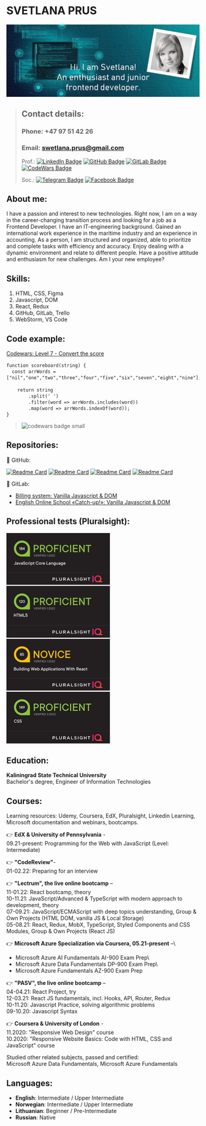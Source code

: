 # SVETLANA PRUS
![image](images/banner.jpg)

>## Contact details:
>
>### Phone: +47 97 51 42 26
>### Email: swetlana.prus@gmail.com
>Prof.:
>[![LinkedIn Badge](https://img.shields.io/badge/LinkedIn-Profile-informational?style=flat&logo=linkedin&logoColor=white&color=0D76A8)](https://www.linkedin.com/in/svetlanaprus/)
>[![GitHub Badge](https://img.shields.io/badge/GitHub-Profile-informational?style=flat&logo=github&logoColor=white&color=0D76A8)](https://github.com/SvetlanaPrus)
>[![GitLab Badge](https://img.shields.io/badge/GitLab-Profile-informational?style=flat&logo=gitlab&logoColor=white&color=0D76A8)](https://gitlab.com/SvetlanaPrus)
>[![CodeWars Badge](https://img.shields.io/badge/Codewars-Profile-informational?style=flat&logo=codewars&logoColor=red&color=0D76A8)](https://www.codewars.com/users/SvetlanaPrus)
>
>Soc.: 
>[![Telegram Badge](https://img.shields.io/badge/Telegram-Profile-informational?style=flat&logo=telegram&logoColor=white&color=0D76A8)](https://t.me/SvetlanaPrus/)
>[![Facebook Badge](https://img.shields.io/badge/Facebook-Profile-informational?style=flat&logo=telegram&logoColor=white&color=0D76A8)](https://www.facebook.com/svetkulvic/)


## About me:

I have a passion and interest to new technologies. Right now, I am on a way in the career-changing transition process and looking for a job as a Frontend Developer. I have an IT-engineering background. Gained an international work experience in the maritime industry and an experience in accounting. As a person, I am structured and organized, able to prioritize and complete tasks with efficiency and accuracy. Enjoy dealing with a dynamic environment and relate to different people. Have a positive attitude and enthusiasm for new challenges. Am I your new employee?

## Skills:

1. HTML, CSS, Figma
2. Javascript, DOM
3. React, Redux
4. GitHub, GitLab, Trello
5. WebStorm, VS Code

## Code example: 
[Codewars: Level 7 - Convert the score](https://www.codewars.com/kata/5b6c220fa0a661fbf200005d)
```
function scoreboard(string) {
  const arrWords = ["nil","one","two","three","four","five","six","seven","eight","nine"];
    
    return string
        .split(' ')
        .filter(word => arrWords.includes(word))
        .map(word => arrWords.indexOf(word));
}
```
><img src="https://www.codewars.com/users/SvetlanaPrus/badges/micro" alt="codewars badge small"/>

## Repositories:
📌 GitHub:

[![Readme Card](https://github-readme-stats.vercel.app/api/pin/?username=SvetlanaPrus&repo=Tips-and-Tricks-Redux&title_color=ffffff&text_color=c9cacc&icon_color=85E0F2&bg_color=17505C)](https://github.com/SvetlanaPrus/Tips-and-Tricks-Redux)
[![Readme Card](https://github-readme-stats.vercel.app/api/pin/?username=SvetlanaPrus&repo=Weather-Redux-API--React-hook-form-&title_color=ffffff&text_color=c9cacc&icon_color=85E0F2&bg_color=17505C)](https://github.com/SvetlanaPrus/Weather-Redux-API--React-hook-form-)
[![Readme Card](https://github-readme-stats.vercel.app/api/pin/?username=SvetlanaPrus&repo=Codewars&title_color=ffffff&text_color=c9cacc&icon_color=85E0F2&bg_color=17505C)](https://github.com/SvetlanaPrus/Codewars)
[![Readme Card](https://github-readme-stats.vercel.app/api/pin/?username=SvetlanaPrus&repo=Codewars-Solutions&title_color=ffffff&text_color=c9cacc&icon_color=85E0F2&bg_color=17505C)](https://github.com/SvetlanaPrus/Codewars-Solutions)

📌 GitLab:
* [Billing system: Vanilla Javascript & DOM](https://gitlab.com/SvetlanaPrus/svprus-jsb-project2)
* [English Online School «Catch-up!»: Vanilla Javascript & DOM](https://gitlab.com/SvetlanaPrus/svprus-jsb-project1)

## Professional tests (Pluralsight): 
![drawing](./images/javascript270.jpg)  ![drawing](./images/html270.jpg)  ![drawing](./images/react270.jpg) ![drawing](./images/css270.jpg)

## Education:

**Kaliningrad State Technical University**\
Bachelor's degree, Engineer of Information Technologies

## Courses:
Learning resources: Udemy, Coursera, EdX, Pluralsight, Linkedin Learning, Microsoft documentation and webinars, bootcamps.

👉 **EdX & University of Pennsylvania** -\
09.21-present: Programming for the Web with JavaScript (Level: Intermediate)

👉 **"CodeReview"**-\
01-02.22: Preparing for an interview

👉 **"Lectrum", the live online bootcamp** –\
11-01.22: React bootcamp, theory\
10-11.21: JavaScript/Advanced & TypeScript with modern approach to development, theory\
07-09.21: JavaScript/ECMAScript with deep topics understanding, Group & Own Projects (HTML DOM, vanilla JS & Local Storage)\
05-08.21: React, Redux, MobX, TypeScript, Styled Components and CSS Modules, Group & Own Projects (React JS)

👉 **Microsoft Azure Specialization via Coursera, 05.21-present** –\
* Microsoft Azure AI Fundamentals AI-900 Exam Prep\
* Microsoft Azure Data Fundamentals DP-900 Exam Prep\
* Microsoft Azure Fundamentals AZ-900 Exam Prep

👉 **"PASV", the live online bootcamp** –\
04-04.21: React Project, try\
12-03.21: React JS fundamentals, incl. Hooks, API, Router, Redux\
10-11.20: Javascript Practice, solving algorithmic problems\
09-10.20: Javascript Syntax

👉 **Coursera & University of London** -\
11.2020: "Responsive Web Design" course\
10.2020: "Responsive Website Basics: Code with HTML, CSS and JavaScript" course

Studied other related subjects, passed and certified:\
Microsoft Azure Data Fundamentals, Microsoft Azure Fundamentals

## Languages:

* **English**: Intermediate / Upper Intermediate
* **Norwegian**: Intermediate / Upper Intermediate
* **Lithuanian**: Beginner / Pre-Intermediate
* **Russian**: Native
